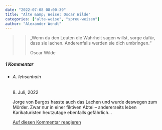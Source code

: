 ```yaml
---
date: "2022-07-08 08:00:39"
title: "Alte &amp; Weise: Oscar Wilde"
categories: ["alte-weise", "spreu-weizen"]
author: "Alexander Wendt"
---
```


>> „Wenn du den Leuten die Wahrheit sagen willst, sorge dafür, dass sie
>> lachen. Anderenfalls werden sie dich umbringen.“
>> 
>> Oscar Wilde

<!--more-->
<h5 class="comments-h">
1 Kommentar </h5>
<ul class="commentlist">
<li class="comment even thread-even depth-1 clearfix" id="li-comment-118399">
<h6 class="author">A. Iehsenhain</h6> <span class="date">8. Juli, 2022</span>



Jorge von Burgos hasste auch das Lachen und wurde deswegen zum Mörder. Zwar nur in einer fiktiven Abtei &#8211; andererseits leben Karikaturisten heutzutage ebenfalls gefährlich&#8230;

<a rel="nofollow" class="comment-reply-link" href="#comment-118399" data-commentid="118399" data-postid="15764" data-belowelement="comment-118399" data-respondelement="respond" data-replyto="Antworte auf A. Iehsenhain" aria-label="Antworte auf A. Iehsenhain">Auf diesen Kommentar reagieren</a> 


</li>
</ul>
